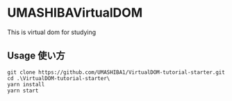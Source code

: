 # UMASHIBAVirtualDOM
This is virtual dom for studying
## Usage 使い方

```
git clone https://github.com/UMASHIBA1/VirtualDOM-tutorial-starter.git
cd .\VirtualDOM-tutorial-starter\
yarn install
yarn start
```
